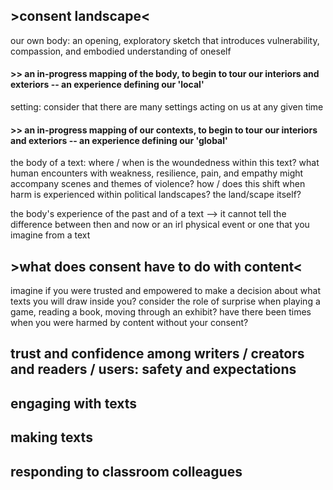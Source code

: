 
## >consent landscape<
our own body: an opening, exploratory sketch that introduces vulnerability, compassion, and embodied understanding of oneself

#### >> an in-progress mapping of the body, to begin to tour our interiors and exteriors -- an experience defining our 'local'


setting: consider that there are many settings acting on us at any given time

#### >> an in-progress mapping of our contexts, to begin to tour our interiors and exteriors -- an experience defining our 'global'



the body of a text: where / when is the woundedness within this text? what human encounters with weakness, resilience, pain, and empathy might accompany scenes and themes of violence? how / does this shift when harm is experienced within political landscapes? the land/scape itself?


the body's experience of the past and of a text --> it cannot tell the difference between then and now or an irl physical event or one that you imagine from a text

## >what does consent have to do with content<
imagine if you were trusted and empowered to make a decision about what texts you will draw inside you? 
consider the role of surprise when playing a game, reading a book, moving through an exhibit? 
have there been times when you were harmed by content without your consent?
## trust and confidence among writers / creators and readers / users: safety and expectations
## engaging with texts 
## making texts
## responding to classroom colleagues
